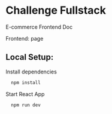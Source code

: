 # Challenge Fullstack

E-commerce Frontend Doc

Frontend: page

## Local Setup: 

Install dependencies

```bash
  npm install
```

Start React App

```bash
  npm run dev
```




